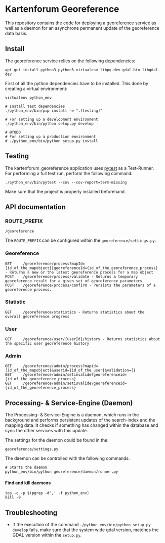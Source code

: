 # Kartenforum Georeference

This repository contains the code for deploying a georeference service as well as a daemon for an asynchrone permanent update of the georeference data basis.

## Install

The georeference service relies on the following dependencies:

```
apt-get install python3 python3-virtualenv libpq-dev gdal-bin libgdal-dev
```

First of all the python dependencies have to be installed. This done by creating a virtual environment:

```
virtualenv python_env

# Install test dependencies
./python_env/bin/pip install -e ".[testing]"

# For setting up a development environment
./python_env/bin/python setup.py develop

# @TODO
# For setting up a production environment
# ./python_env/bin/python setup.py install
```

## Testing

The kartenforum_georeference application uses [pytest](https://docs.pytest.org/en/6.2.x/) as a Test-Runner. For performing a full test run, perform the following command.

```
./python_env/bin/pytest --cov --cov-report=term-missing
```

Make sure that the project is properly installed beforehand.

## API documentation

### ROUTE_PREFIX

```
/georeference
```

The `ROUTE_PREFIX` can be configured within the `georeference/settings.py`. 

### Georeference

```
GET     /georeference/process?mapId={id_of_the_mapobject}|georeferenceId={id_of_the_georeference_process} - Returns a new or the latest georeference process for a map object
POST    /georeference/process/validate - Returns a temporary georeference result for a given set of georeference parameters
POST    /georeference/process/confirm - Persists the parameters of a georeference process.
```

### Statistic 

```
GET     /georeference/statistics - Returns statistics about the overall georeference progress
```

### User

```
GET     /georeference/user/{userId}/history - Returns statistics about the specific user georeference history
```

### Admin

```
GET     /georeference/admin/process?mapid={id_of_the_mapobject}&userid={id_of_the_user}&validation={}
GET     /georeference/admin/setinvalide?georeferenceid={id_of_the_georeference_process}
GET     /georeference/admin/setisvalide?georeferenceid={id_of_the_georeference_process}
```

## Processing- & Service-Engine (Daemon)

The Processing- & Service-Engine is a daemon, which runs in the background and performs persistent updates of the search-index and the mapping data. It checks if something has changed
within the database and sync the other services with this update.

The settings for the daemon could be found in the:

```
georeference/settings.py
```

The daemon can be controlled with the following commands:

```
# Starts the daemon
python_env/bin/python georeference/daemon/runner.py
```

#### Find and kill daemons

```
top -c -p $(pgrep -d',' -f python_env)
kill -9
```
	
## Troubleshooting

* If the execution of the command `./python_env/bin/python setup.py develop` fails, make sure that the system wide gdal version, matches the GDAL version within the `setup.py`. 